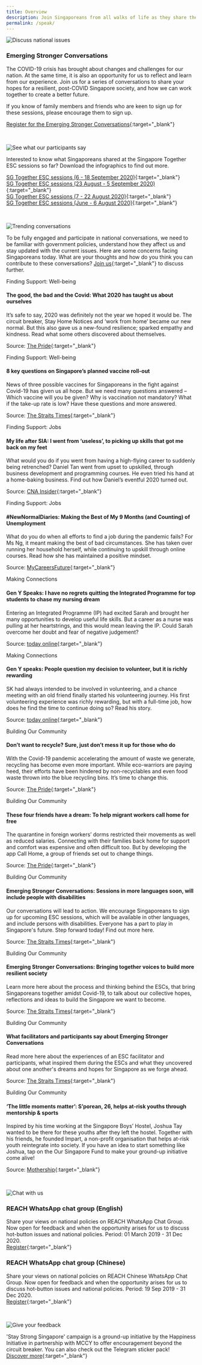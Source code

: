 ```yaml
---
title: Overview
description: Join Singaporeans from all walks of life as they share their views on national issues. Register now to participate.
permalink: /speak/
---
```


![Discuss national issues](/images/speak-header-1.jpg)

### Emerging Stronger Conversations

The COVID-19 crisis has brought about changes and challenges for our nation. At the same time, it is also an opportunity for us to reflect and learn from our experience. Join us for a series of conversations to share your hopes for a resilient, post-COVID Singapore society, and how we can work together to create a better future. 

If you know of family members and friends who are keen to sign up for these sessions, please encourage them to sign up.

[Register for the Emerging Stronger Conversations](https://go.gov.sg/esconversations){:target="_blank"}

&nbsp;

![See what our participants say](/images/speak-header-6.jpg)

Interested to know what Singaporeans shared at the Singapore Together ESC sessions so far? Download the infographics to find out more.

[SG Together ESC sessions (6 - 18 September 2020)](/files/Singapore_Together_Infographics_Series_4.pdf){:target="_blank"}  
[SG Together ESC sessions (23 August - 5 September 2020)](/files/Singapore_Together_Infographics_Series_3.pdf){:target="_blank"}  
[SG Together ESC sessions (7 - 22 August 2020)](/files/Singapore_Together_Infographics_Series_2.pdf){:target="_blank"}  
[SG Together ESC sessions (June - 6 August 2020)](/files/Singapore_Together_Infographics_Series_1.pdf){:target="_blank"}  

&nbsp;

![Trending conversations](/images/speak-header-2.jpg)

To be fully engaged and participate in national conversations, we need to be familiar with government policies, understand how they affect us and stay updated with the current issues. Here are some concerns facing Singaporeans today. What are your thoughts and how do you think you can contribute to these conversations? [Join us](https://www.reach.gov.sg/){:target="_blank"} to discuss further.

<div class="heading-pillar">Finding Support: Well-being</div>

#### The good, the bad and the Covid: What 2020 has taught us about ourselves

It’s safe to say, 2020 was definitely not the year we hoped it would be. The circuit breaker, Stay Home Notices and ‘work from home’ became our new normal. But this also gave us a new-found resilience; sparked empathy and kindness. Read what some others discovered about themselves. 

Source: [The Pride](https://pride.kindness.sg/what-2020-taught-us-about-ourselves/){:target="_blank"}

<div class="heading-pillar">Finding Support: Well-being</div>

#### 8 key questions on Singapore’s planned vaccine roll-out 

News of three possible vaccines for Singaporeans in the fight against Covid-19 has given us all hope. But we need many questions answered – Which vaccine will you be given? Why is vaccination not mandatory? What if the take-up rate is low? Have these questions and more answered. 

Source: [The Straits Times](https://www.straitstimes.com/singapore/nuts-and-bolts-of-spores-covid-19-vaccine){:target="_blank"}

<div class="heading-pillar">Finding Support: Jobs </div>

#### My life after SIA: I went from ‘useless’, to picking up skills that got me back on my feet

What would you do if you went from having a high-flying career to suddenly being retrenched? Daniel Tan went from upset to upskilled, through business development and programming courses. He even tried his hand at a home-baking business. Find out how Daniel’s eventful 2020 turned out. 

Source: [CNA Insider](https://www.channelnewsasia.com/news/cnainsider/retrenchment-singapore-airlines-airbnb-millennial-cheesecake-13798794){:target="_blank"}

<div class="heading-pillar">Finding Support: Jobs </div>

#### #NewNormalDiaries: Making the Best of My 9 Months (and Counting) of Unemployment

What do you do when all efforts to find a job during the pandemic fails? For Ms Ng, it meant making the best of bad circumstances. She has taken over running her household herself, while continuing to upskill through online courses. Read how she has maintained a positive mindset. 

Source: [MyCareersFuture](https://content.mycareersfuture.gov.sg/newnormaldiaries-making-best-9-months-counting-unemployment/){:target="_blank"}

<div class="heading-pillar">Making Connections </div>

#### Gen Y Speaks: I have no regrets quitting the Integrated Programme for top students to chase my nursing dream

Entering an Integrated Programme (IP) had excited Sarah and brought her many opportunities to develop useful life skills. But a career as a nurse was pulling at her heartstrings, and this would mean leaving the IP. Could Sarah overcome her doubt and fear of negative judgement?

Source: [today online](https://www.todayonline.com/gen-y-speaks/gen-y-speaks-i-have-no-regrets-quitting-integrated-programme-top-students-chase-my){:target="_blank"}

<div class="heading-pillar">Making Connections </div>

#### Gen Y speaks: People question my decision to volunteer, but it is richly rewarding

SK had always intended to be involved in volunteering, and a chance meeting with an old friend finally started his volunteering journey. His first volunteering experience was richly rewarding, but with a full-time job, how does he find the time to continue doing so? Read his story.  

Source: [today online](https://www.todayonline.com/gen-y-speaks/gen-y-speaks-people-question-my-decision-volunteer-it-richly-rewarding){:target="_blank"}

<div class="heading-pillar">Building Our Community</div>  

#### Don’t want to recycle? Sure, just don’t mess it up for those who do

With the Covid-19 pandemic accelerating the amount of waste we generate, recycling has become even more important. While eco-warriors are paying heed, their efforts have been hindered by non-recyclables and even food waste thrown into the blue recycling bins. It’s time to change this. 

Source: [The Pride](https://pride.kindness.sg/dont-recycle-dont-mess-up-those-who-do/){:target="_blank"}

<div class="heading-pillar">Building Our Community</div>  

#### These four friends have a dream: To help migrant workers call home for free

The quarantine in foreign workers’ dorms restricted their movements as well as reduced salaries. Connecting with their families back home for support and comfort was expensive and often difficult too. But by developing the app Call Home, a group of friends set out to change things.

Source: [The Pride](https://pride.kindness.sg/four-friends-help-migrant-workers-call-home-for-free/){:target="_blank"}

<div class="heading-pillar">Building Our Community</div>  

#### Emerging Stronger Conversations: Sessions in more languages soon, will include people with disabilities

Our conversations will lead to action. We encourage Singaporeans to sign up for upcoming ESC sessions, which will be available in other languages, and include persons with disabilities. Everyone has a part to play in Singapore's future. Step forward today! Find out more here.

Source: [The Straits Times](https://www.straitstimes.com/politics/sessions-in-more-languages-soon-will-include-people-with-disabilities){:target="_blank"}

<div class="heading-pillar">Building Our Community</div>  

#### Emerging Stronger Conversations: Bringing together voices to build more resilient society

Learn more here about the process and thinking behind the ESCs, that bring Singaporeans together amidst Covid-19, to talk about our collective hopes, reflections and ideas to build the Singapore we want to become.

Source: [The Straits Times](https://www.straitstimes.com/politics/bringing-together-voices-to-build-more-resilient-society){:target="_blank"}

<div class="heading-pillar">Building Our Community</div>  

#### What facilitators and participants say about Emerging Stronger Conversations

Read more here about the experiences of an ESC facilitator and participants, what inspired them during the ESCs and what they uncovered about one another's dreams and hopes for Singapore as we forge ahead.

Source: [The Straits Times](https://www.straitstimes.com/politics/what-facilitators-and-participants-say-about-esc){:target="_blank"}

<div class="heading-pillar">Building Our Community</div>  

#### ‘The little moments matter’: S’porean, 26, helps at-risk youths through mentorship & sports  
Inspired by his time working at the Singapore Boys’ Hostel, Joshua Tay wanted to be there for these youths after they left the hostel. Together with his friends, he founded Impart, a non-profit organisation that helps at-risk youth reintegrate into society. If you have an idea to start something like Joshua, tap on the Our Singapore Fund to make your ground-up initiative come alive!

Source: [Mothership](https://mothership.sg/2020/07/joshua-tay-impart-singapore-together/){:target="_blank"}

&nbsp;

![Chat with us](/images/speak-header-4.jpg)

### REACH WhatsApp chat group (English)

Share your views on national policies on REACH WhatsApp Chat Group. Now open for feedback and when the opportunity arises for us to discuss hot-button issues and national policies. Period: 01 March 2019 - 31 Dec 2020.  
[Register](https://gems.gevme.com/66596366/registration/order/form){:target="_blank"}

### REACH WhatsApp chat group (Chinese)

Share your views on national policies on REACH Chinese WhatsApp Chat Group. Now open for feedback and when the opportunity arises for us to discuss hot-button issues and national policies. Period: 19 Sep 2019 - 31 Dec 2020.  
[Register](https://gems.gevme.com/79200895/registration/order/form){:target="_blank"}  

&nbsp;

![Give your feedback](/images/speak-header-5.jpg)

'Stay Strong Singapore' campaign is a ground-up initiative by the Happiness Initiative in partnership with MCCY to offer encouragement beyond the circuit breaker. You can also check out the Telegram sticker pack!  
[Discover more](https://happinessinitiative.sg/stay-strong-sg){:target="_blank"}


